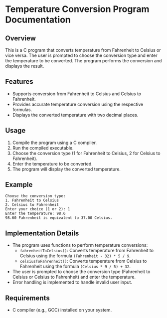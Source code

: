 # Temperature Conversion Program Documentation

## Overview

This is a C program that converts temperature from Fahrenheit to Celsius or vice versa. The user is prompted to choose the conversion type and enter the temperature to be converted. The program performs the conversion and displays the result.

## Features

- Supports conversion from Fahrenheit to Celsius and Celsius to Fahrenheit.
- Provides accurate temperature conversion using the respective formulas.
- Displays the converted temperature with two decimal places.

## Usage

1. Compile the program using a C compiler.
2. Run the compiled executable.
3. Choose the conversion type (1 for Fahrenheit to Celsius, 2 for Celsius to Fahrenheit).
4. Enter the temperature to be converted.
5. The program will display the converted temperature.

## Example

```
Choose the conversion type:
1. Fahrenheit to Celsius
2. Celsius to Fahrenheit
Enter your choice (1 or 2): 1
Enter the temperature: 98.6
98.60 Fahrenheit is equivalent to 37.00 Celsius.
```

## Implementation Details

- The program uses functions to perform temperature conversions:
  - `fahrenheitToCelsius()`: Converts temperature from Fahrenheit to Celsius using the formula `(Fahrenheit - 32) * 5 / 9`.
  - `celsiusToFahrenheit()`: Converts temperature from Celsius to Fahrenheit using the formula `(Celsius * 9 / 5) + 32`.
- The user is prompted to choose the conversion type (Fahrenheit to Celsius or Celsius to Fahrenheit) and enter the temperature.
- Error handling is implemented to handle invalid user input.

## Requirements

- C compiler (e.g., GCC) installed on your system.

